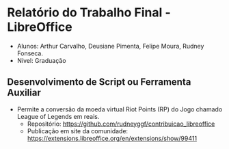 # Relatório do Trabalho Final - LibreOffice
- Alunos: Arthur Carvalho, Deusiane Pimenta, Felipe Moura, Rudney Fonseca.
- Nível: Graduação

## Desenvolvimento de Script ou Ferramenta Auxiliar
- Permite a conversão da moeda virtual Riot Points (RP) do Jogo chamado League of Legends em reais. 
	- Repositório: https://github.com/rudneyggf/contribuicao_libreoffice
	- Publicação em site da comunidade: https://extensions.libreoffice.org/en/extensions/show/99411
